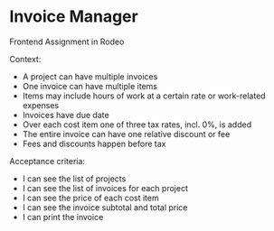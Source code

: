# Invoice Manager
Frontend Assignment in Rodeo

Context:
- A project can have multiple invoices
- One invoice can have multiple items
- Items may include hours of work at a certain rate or work-related expenses
- Invoices have due date
- Over each cost item one of three tax rates, incl. 0%, is added
- The entire invoice can have one relative discount or fee
- Fees and discounts happen before tax

Acceptance criteria:
- I can see the list of projects
- I can see the list of invoices for each project
- I can see the price of each cost item
- I can see the invoice subtotal and total price
- I can print the invoice

